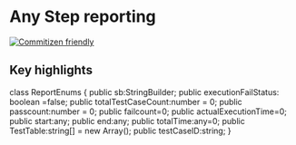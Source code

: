 # Any Step reporting

[![Commitizen friendly](https://img.shields.io/badge/commitizen-friendly-brightgreen.svg)](http://commitizen.github.io/cz-cli/)

## Key highlights 

class ReportEnums {
    public sb:StringBuilder;
    public executionFailStatus: boolean =false;
    public totalTestCaseCount:number = 0;
    public passcount:number = 0;
    public failcount=0;
    public actualExecutionTime=0;
    public start:any;
    public end:any;
    public totalTime:any=0;
    public TestTable:string[] = new Array();
    public testCaseID:string;
  }

  